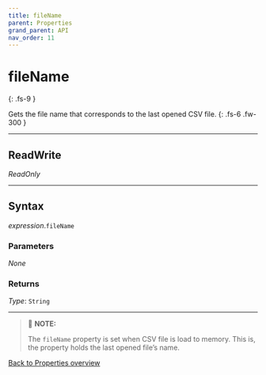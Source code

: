 ```yaml
---
title: fileName
parent: Properties
grand_parent: API
nav_order: 11
---
```


# fileName
{: .fs-9 }

Gets the file name that corresponds to the last opened CSV file.
{: .fs-6 .fw-300 }

---

## ReadWrite

_ReadOnly_

---

## Syntax

*expression*.`fileName`

### Parameters

_None_

### Returns

*Type*: `String`

---

>:pencil: **NOTE:**
>
>The `fileName` property is set when CSV file is load to memory. This is, the property holds the last opened file’s name.

[Back to Properties overview](https://ws-garcia.github.io/VBA-CSV-interface/api/properties/)